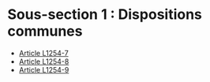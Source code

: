 # Sous-section 1 : Dispositions communes

* [Article L1254-7](./LEGIARTI000030442317.md)
* [Article L1254-8](./LEGIARTI000030442311.md)
* [Article L1254-9](./LEGIARTI000030442305.md)
